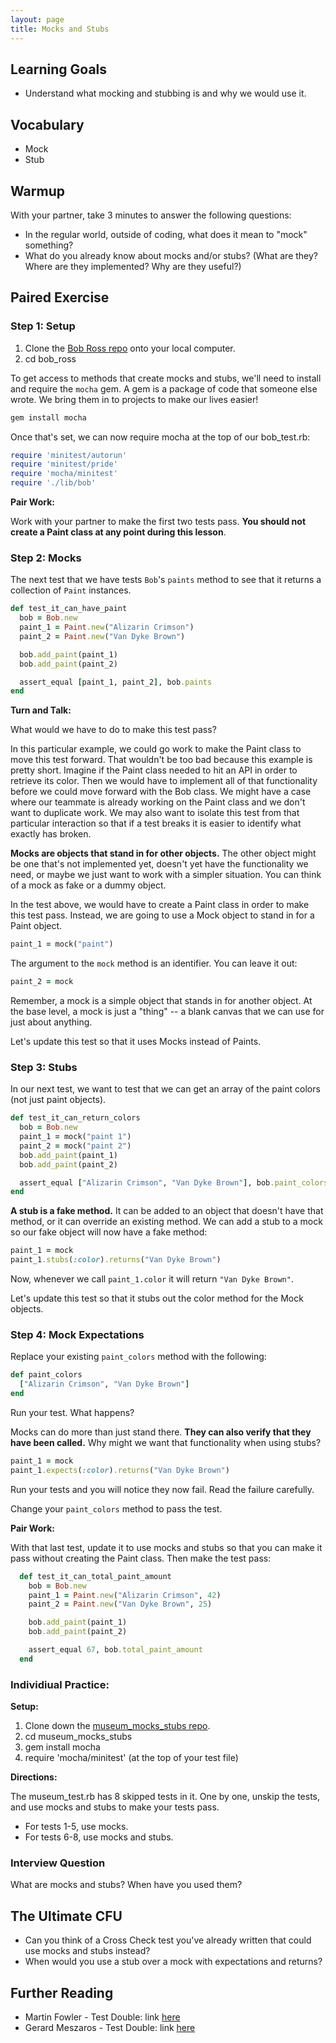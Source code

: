 ```yaml
---
layout: page
title: Mocks and Stubs
---
```


## Learning Goals

* Understand what mocking and stubbing is and why we would use it.

## Vocabulary

* Mock
* Stub

## Warmup

With your partner, take 3 minutes to answer the following questions: 
  - In the regular world, outside of coding, what does it mean to "mock" something?
  - What do you already know about mocks and/or stubs? (What are they? Where are they implemented? Why are they useful?)

## Paired Exercise

### Step 1: Setup

1. Clone the [Bob Ross repo](https://github.com/turingschool/bob_ross) onto your local computer.
2. cd bob_ross 

To get access to methods that create mocks and stubs, we'll need to install and require the `mocha` gem. A gem is a package of code that someone else wrote. We bring them in to projects to make our lives easier!

```bash
gem install mocha
```

Once that's set, we can now require mocha at the top of our bob_test.rb: 

```ruby
require 'minitest/autorun'
require 'minitest/pride'
require 'mocha/minitest'
require './lib/bob'

```


**Pair Work:**

Work with your partner to make the first two tests pass. **You should not create a Paint class at any point during this lesson**.

### Step 2: Mocks

The next test that we have tests `Bob`'s `paints` method to see that it returns a collection of `Paint` instances. 

```ruby
def test_it_can_have_paint
  bob = Bob.new
  paint_1 = Paint.new("Alizarin Crimson")
  paint_2 = Paint.new("Van Dyke Brown")

  bob.add_paint(paint_1)
  bob.add_paint(paint_2)

  assert_equal [paint_1, paint_2], bob.paints
end
```

**Turn and Talk:**

What would we have to do to make this test pass?

In this particular example, we could go work to make the Paint class to move this test forward. That wouldn't be too bad because this example is pretty short. Imagine if the Paint class needed to hit an API in order to retrieve its color. Then we would have to implement all of that functionality before we could move forward with the Bob class. We might have a case where our teammate is already working on the Paint class and we don't want to duplicate work. We may also want to isolate this test from that particular interaction so that if a test breaks it is easier to identify what exactly has broken.

**Mocks are objects that stand in for other objects.** The other object might be one that's not implemented yet, doesn't yet have the functionality we need, or maybe we just want to work with a simpler situation. You can think of a mock as fake or a dummy object.

In the test above, we would have to create a Paint class in order to make this test pass. Instead, we are going to use a Mock object to stand in for a Paint object.

```ruby
paint_1 = mock("paint")
```

The argument to the `mock` method is an identifier. You can leave it out:

```ruby
paint_2 = mock
```

Remember, a mock is a simple object that stands in for another object. At the base level, a mock is just a "thing" -- a blank canvas that we can use for just about anything.


Let's update this test so that it uses Mocks instead of Paints.

### Step 3: Stubs

In our next test, we want to test that we can get an array of the paint colors (not just paint objects).

```ruby
def test_it_can_return_colors
  bob = Bob.new
  paint_1 = mock("paint 1")
  paint_2 = mock("paint 2")
  bob.add_paint(paint_1)
  bob.add_paint(paint_2)

  assert_equal ["Alizarin Crimson", "Van Dyke Brown"], bob.paint_colors
end
```

**A stub is a fake method.** It can be added to an object that doesn't have that method, or it can override an existing method. We can add a stub to a mock so our fake object will now have a fake method:

```ruby
paint_1 = mock
paint_1.stubs(:color).returns("Van Dyke Brown")
```

Now, whenever we call `paint_1.color` it will return `"Van Dyke Brown"`.


Let's update this test so that it stubs out the color method for the Mock objects. 

### Step 4: Mock Expectations

Replace your existing `paint_colors` method with the following:

```ruby
def paint_colors
  ["Alizarin Crimson", "Van Dyke Brown"]
end
```

Run your test. What happens?

Mocks can do more than just stand there. **They can also verify that they have been called.** Why might we want that functionality when using stubs?

```ruby
paint_1 = mock
paint_1.expects(:color).returns("Van Dyke Brown")
```

Run your tests and you will notice they now fail. Read the failure carefully.

Change your `paint_colors` method to pass the test.

**Pair Work:**

With that last test, update it to use mocks and stubs so that you can make it pass without creating the Paint class. Then make the test pass:

```ruby
  def test_it_can_total_paint_amount
    bob = Bob.new
    paint_1 = Paint.new("Alizarin Crimson", 42)
    paint_2 = Paint.new("Van Dyke Brown", 25)

    bob.add_paint(paint_1)
    bob.add_paint(paint_2)

    assert_equal 67, bob.total_paint_amount
  end
```

### Individiual Practice: 

**Setup:**

1. Clone down the [museum_mocks_stubs repo](https://github.com/turingschool/museum_mocks_stubs). 
2. cd museum_mocks_stubs
3. gem install mocha
4. require 'mocha/minitest' (at the top of your test file)

**Directions:** 

The museum_test.rb has 8 skipped tests in it. One by one, unskip the tests, and use mocks and stubs to make your tests pass. 

- For tests 1-5, use mocks. 
- For tests 6-8, use mocks and stubs. 


### Interview Question

What are mocks and stubs? When have you used them?

## The Ultimate CFU

* Can you think of a Cross Check test you've already written that could use mocks and stubs instead?
* When would you use a stub over a mock with expectations and returns?

## Further Reading

- Martin Fowler - Test Double: link [here](http://www.martinfowler.com/bliki/TestDouble.html)
- Gerard Meszaros - Test Double: link [here](http://xunitpatterns.com/Test%20Double.html)
